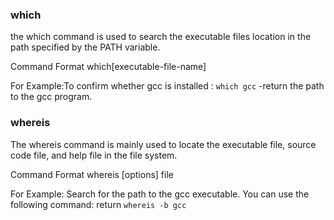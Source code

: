 ### which
the which command is used to search the executable files location in the path specified by the PATH variable.

Command Format
which[executable-file-name]

For Example:To confirm whether gcc is installed :
`which gcc` -return the path to the gcc program.


### whereis
The whereis command is mainly used to locate the executable file, source code file, and help file in the file system.

Command Format
whereis [options] file


For Example:
Search for the path to the gcc executable. You can use the following command:
return `whereis -b gcc`
